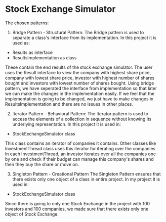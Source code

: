# Stock Exchange Simulator
The chosen patterns:

1. Bridge Pattern - Structural Pattern:
The Bridge pattern is used to separate a class's interface from its implementation. 
In this project it is used as:

- Results as interface
- ResultsImplementation as class

These contain the end results of the stock exchange simulator. The user uses the Result
interface to view the company with highest share price, company with lowest share price,
investor with highest number of shares bought and investors with lowest number of shares
bought. Using bridge pattern, we have seperated the interface from implementation so that later we can make the changes in the implementation easily. If we feel that the implementation is going to be changed, we just have to make changes in ResultsImplementation and there are no issues in other places. 

2. Iterator Pattern - Behavioral Pattern:
The Iterator pattern is used to access the elements of a collection in sequence without knowing its underlying representation. 
In this project it is used in:

- StockExchangeSimulator class

This class contains an iterator of companies it contains. Other classes like InvestmentThread class uses this iterator for iterating over the companies. In each InvestmentThread, an investor iterates over all the companies one by one and check if their budget can manage this company's shares and then they buy the share or move on.
 
3. Singleton Pattern - Creational Pattern
The Singleton Pattern ensures that there exists only one object of a class in entire project. In my project it is used in:

- StockExchangeSimulator class

Since there is going to only one Stock Exchange in the project with 100 investors and 100 companies, we made sure that there exists only one object of Stock Exchange.
